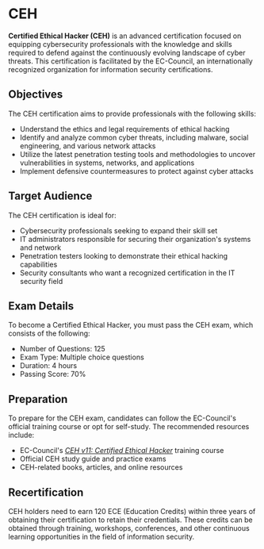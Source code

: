 # CEH

**Certified Ethical Hacker (CEH)** is an advanced certification focused on equipping cybersecurity professionals with the knowledge and skills required to defend against the continuously evolving landscape of cyber threats. This certification is facilitated by the EC-Council, an internationally recognized organization for information security certifications.

## Objectives

The CEH certification aims to provide professionals with the following skills:

- Understand the ethics and legal requirements of ethical hacking
- Identify and analyze common cyber threats, including malware, social engineering, and various network attacks
- Utilize the latest penetration testing tools and methodologies to uncover vulnerabilities in systems, networks, and applications
- Implement defensive countermeasures to protect against cyber attacks

## Target Audience

The CEH certification is ideal for:

- Cybersecurity professionals seeking to expand their skill set
- IT administrators responsible for securing their organization's systems and network
- Penetration testers looking to demonstrate their ethical hacking capabilities
- Security consultants who want a recognized certification in the IT security field

## Exam Details

To become a Certified Ethical Hacker, you must pass the CEH exam, which consists of the following:

- Number of Questions: 125
- Exam Type: Multiple choice questions
- Duration: 4 hours
- Passing Score: 70%

## Preparation

To prepare for the CEH exam, candidates can follow the EC-Council's official training course or opt for self-study. The recommended resources include:

- EC-Council's [_CEH v11: Certified Ethical Hacker_](https://www.eccouncil.org/programs/certified-ethical-hacker-ceh/) training course
- Official CEH study guide and practice exams
- CEH-related books, articles, and online resources

## Recertification

CEH holders need to earn 120 ECE (Education Credits) within three years of obtaining their certification to retain their credentials. These credits can be obtained through training, workshops, conferences, and other continuous learning opportunities in the field of information security.

